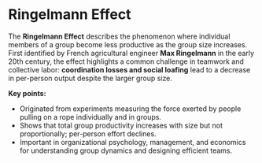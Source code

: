 # Ringelmann Effect

The **Ringelmann Effect** describes the phenomenon where individual members of a group become less productive as the group size increases. First identified by French agricultural engineer **Max Ringelmann** in the early 20th century, the effect highlights a common challenge in teamwork and collective labor: **coordination losses and social loafing** lead to a decrease in per-person output despite the larger group size.

**Key points:**

* Originated from experiments measuring the force exerted by people pulling on a rope individually and in groups.
* Shows that total group productivity increases with size but not proportionally; per-person effort declines.
* Important in organizational psychology, management, and economics for understanding group dynamics and designing efficient teams.
